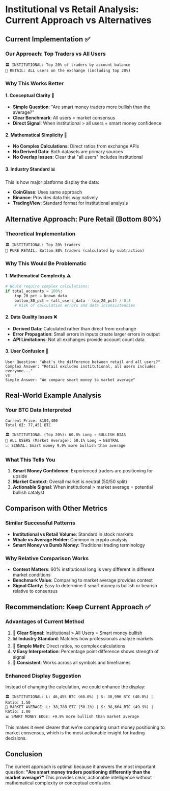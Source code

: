 # Institutional vs Retail Analysis: Current Approach vs Alternatives

## Current Implementation ✅

### **Our Approach: Top Traders vs All Users**
```
🏛️ INSTITUTIONAL: Top 20% of traders by account balance
🏪 RETAIL: ALL users on the exchange (including top 20%)
```

### **Why This Works Better**

#### **1. Conceptual Clarity** 🧠
- **Simple Question**: "Are smart money traders more bullish than the average?"
- **Clear Benchmark**: All users = market consensus
- **Direct Signal**: When institutional > all users = smart money confidence

#### **2. Mathematical Simplicity** 🧮
- **No Complex Calculations**: Direct ratios from exchange APIs
- **No Derived Data**: Both datasets are primary sources
- **No Overlap Issues**: Clear that "all users" includes institutional

#### **3. Industry Standard** 📊
This is how major platforms display the data:
- **CoinGlass**: Uses same approach
- **Binance**: Provides data this way natively
- **TradingView**: Standard format for institutional analysis

## Alternative Approach: Pure Retail (Bottom 80%)

### **Theoretical Implementation**
```
🏛️ INSTITUTIONAL: Top 20% traders  
🏪 PURE RETAIL: Bottom 80% traders (calculated by subtraction)
```

### **Why This Would Be Problematic**

#### **1. Mathematical Complexity** ⚠️
```python
# Would require complex calculations:
if total_accounts = 100%:
    top_20_pct = known_data
    bottom_80_pct = (all_users_data - top_20_pct) / 0.8
    # Risk of calculation errors and data inconsistencies
```

#### **2. Data Quality Issues** ❌
- **Derived Data**: Calculated rather than direct from exchange
- **Error Propagation**: Small errors in inputs create larger errors in output
- **API Limitations**: Not all exchanges provide account count data

#### **3. User Confusion** 🤔
```
User Question: "What's the difference between retail and all users?"
Complex Answer: "Retail excludes institutional, all users includes everyone..."
vs
Simple Answer: "We compare smart money to market average"
```

## Real-World Example Analysis

### **Your BTC Data Interpreted**
```
Current Price: $104,400
Total OI: 77,451 BTC

🏛️ INSTITUTIONAL (Top 20%): 60.0% Long → BULLISH BIAS
🏪 ALL USERS (Market Average): 50.1% Long → NEUTRAL
📈 SIGNAL: Smart money 9.9% more bullish than average
```

### **What This Tells You**
1. **Smart Money Confidence**: Experienced traders are positioning for upside
2. **Market Context**: Overall market is neutral (50/50 split)
3. **Actionable Signal**: When institutional > market average = potential bullish catalyst

## Comparison with Other Metrics

### **Similar Successful Patterns**
- **Institutional vs Retail Volume**: Standard in stock markets
- **Whale vs Average Holder**: Common in crypto analysis  
- **Smart Money vs Dumb Money**: Traditional trading terminology

### **Why Relative Comparison Works**
- **Context Matters**: 60% institutional long is very different in different market conditions
- **Benchmark Value**: Comparing to market average provides context
- **Signal Clarity**: Easy to determine if smart money is bullish or bearish relative to consensus

## Recommendation: Keep Current Approach ✅

### **Advantages of Current Method**
1. **🎯 Clear Signal**: Institutional > All Users = Smart money bullish
2. **📊 Industry Standard**: Matches how professionals analyze markets
3. **🧮 Simple Math**: Direct ratios, no complex calculations
4. **💡 Easy Interpretation**: Percentage point difference shows strength of signal
5. **🔄 Consistent**: Works across all symbols and timeframes

### **Enhanced Display Suggestion**
Instead of changing the calculation, we could enhance the display:

```
🏛️ INSTITUTIONAL: L: 46,455 BTC (60.0%) | S: 30,996 BTC (40.0%) | Ratio: 1.50
🏪 MARKET AVERAGE: L: 38,788 BTC (50.1%) | S: 38,664 BTC (49.9%) | Ratio: 1.00
📊 SMART MONEY EDGE: +9.9% more bullish than market average
```

This makes it even clearer that we're comparing smart money positioning to market consensus, which is the most actionable insight for trading decisions.

## Conclusion

The current approach is optimal because it answers the most important question: **"Are smart money traders positioning differently than the market average?"** This provides clear, actionable intelligence without mathematical complexity or conceptual confusion.